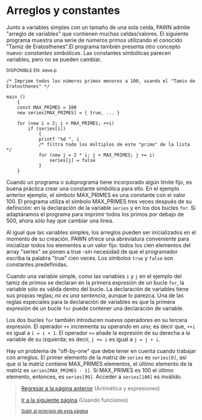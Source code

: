 # Arreglos y constantes

Junto a variables simples con un tamaño de una sola celda, PAWN admite "arreglo de variables" que contienen muchas celdas/valores. El siguiente programa muestra una serie de números primos utilizando el conocido "Tamiz de Eratosthenes".El programa también presenta otro concepto nuevo: *constantes simbólicas*. Las constantes simbólicas parecen variables, pero no se pueden cambiar.

<sub>DISPONIBLE EN: sieve.p</sub>
```pawn
/* Imprime todos los números primos menores a 100, usando el "Tamix de Eratosthenes" */

main ()
    {
    const MAX_PRIMES = 100
    new series[MAX_PRIMES] = { true, ... }

    for (new i = 2; i < MAX_PRIMES; ++i)
        if (series[i])
            {
            printf "%d ", i
            /* filtra todo los múltiplos de este "primo" de la lista */
            for (new j = 2 * i; j < MAX_PRIMES; j += i)
                series[j] = false
            }
    }
```

Cuando un programa o subprograma tiene incorporado algún límite fijo, es
 buena práctica crear una constante simbólica para ello. En el ejemplo anterior
ejemplo, el símbolo MAX_PRIMES es una constante con el valor 100.
El programa utiliza el símbolo MAX_PRIMES tres veces después de su
definición: en la declaración de la variable `series` y en los dos
bucles `for`. Si adaptáramos el programa para imprimir todos los primos
por debajo de 500, ahora sólo hay que cambiar una línea.

Al igual que las variables simples, los arreglos pueden ser inicializados en el momento de su creación.
 PAWN ofrece una abreviatura conveniente para inicializar todos los elementos a
un valor fijo: todos los cien elementos del array "series" se ponen a true -sin necesidad de que el programador escriba la palabra
 "true" cien veces. Los símbolos `true` y `false` son
constantes predefinidas.

Cuando una variable simple, como las variables `i` y `j` en el ejemplo del tamiz de primos
se declaran en la primera expresión de un bucle `for`,
la variable sólo es válida dentro del bucle. La declaración de variables tiene
sus propias reglas; *no es una sentencia*, aunque lo parezca.
Una de las reglas especiales para la declaración de variables es que la primera
 expresión de un bucle `for` puede contener una declaración de variable.

Los dos bucles `for` también introducen nuevos operadores en su tercera expresión.
El operador `++` incrementa su operando en uno; es decir
que, `++i` es igual a `i = i + 1`. El operador `+=` añade la expresión de su derecha a la variable de su izquierda; es decir, `j += i` es igual
a `j = j + i`.

Hay un problema de "off-by-one" que debe tener en cuenta cuando
trabajar con arreglos. El primer elemento de la matriz de `series` es `series[0]`, así que si la matriz contiene MAX_PRIMES elementos, el último elemento de la matriz es `series[MAX_PRIMES - 1]`. Si MAX_PRIMES es 100
el último elemento, entonces, es `series[99]`. Acceder a `series[100]` es inválido.

> [Regresar a la página anterior](01-aritmetica-y-expresiones.md) (Aritmética y expresiones)
>
> [Ir a la siguiente página](03-usando-funciones.md) (Usando funciones)
>
> <sub>[Subir al principio de esta página](#arreglos-y-constantes)</sub>

